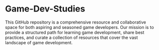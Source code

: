 # Game-Dev-Studies

This GitHub repository is a comprehensive resource and collaborative space for both aspiring and seasoned game developers. Our mission is to provide a structured path for learning game development, share best practices, and curate a collection of resources that cover the vast landscape of game development.

